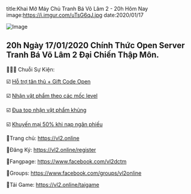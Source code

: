 title:Khai Mở Máy Chủ Tranh Bá Võ Lâm 2 - 20h Hôm Nay
image:https://i.imgur.com/uTsG6qJ.jpg
date:2020/01/17

![Image](https://i.imgur.com/uTsG6qJ.jpg)

## 20h Ngày 17/01/2020 Chính Thức Open Server Tranh Bá Võ Lâm 2 Đại Chiến Thập Môn.

📛📛📛 Chuỗi Sự Kiện:

☑️ [Hỗ trợ tân thủ + Gift Code Open](https://vl2.online/events/2020_01_16-Ho-tro-tan-thu-may-chu-tranh-ba.md)

☑️ [Nhận vật phẩm theo các mốc level](https://vl2.online/events/2020_01_16-Chuoi-su-kien-khai-mo-may-chu-moi-tranh-ba-thang-1.md)

☑️ [Đua top nhận vật phẩm khủng](https://vl2.online/events/2020_01_16-Chuoi-su-kien-khai-mo-may-chu-moi-tranh-ba-thang-1.md)

☑️ [Khuyến mại 50% khi nạp ngân phiếu](https://vl2.online/events/2020_01_16-Khuyen-mai-nap-kim-phieu-open-server-Tranh-Ba.md)


🔰Trang chủ: https://vl2.online

🔰Đăng Ký: https://vl2.online/register

🔰Fangpage: https://www.facebook.com/vl2dctm

🔰Groups: https://www.facebook.com/groups/vl2online

🔰Tải Game: https://vl2.online/taigame